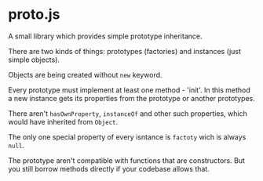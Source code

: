 # proto.js
A small library which provides simple prototype inheritance. 

There are two kinds of things: prototypes (factories) and instances (just simple objects). 

Objects are being created without `new` keyword. 

Every prototype must implement at least one method - 'init'. In this method a new instance gets its properties from the prototype or another prototypes. 

There aren't `hasOwnProperty`, `instanceOf` and other such properties, which would have inherited from `Object`. 

The only one special property of every isntance is `factoty` wich is always `null`. 

The prototype aren't compatible with functions that are constructors. But you still borrow methods directly if your codebase allows that. 
